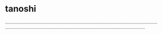 # tanoshi
..............................................................................................................................................................................................................................................